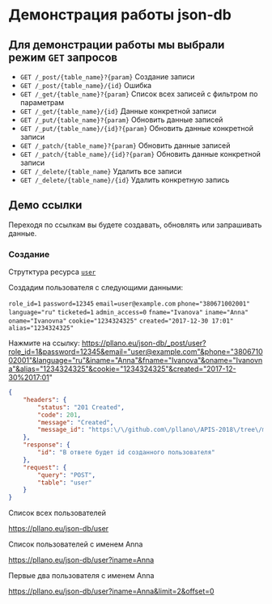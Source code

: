 # Демонстрация работы json-db

## Для демонстрации работы мы выбрали режим `GET` запросов
- `GET /_post/{table_name}?{param}` Создание записи
- `GET /_post/{table_name}/{id}` Ошибка
- `GET /_get/{table_name}?{param}` Список всех записей с фильтром по параметрам
- `GET /_get/{table_name}/{id}` Данные конкретной записи
- `GET /_put/{table_name}?{param}` Обновить данные записей
- `GET /_put/{table_name}/{id}?{param}` Обновить данные конкретной записи
- `GET /_patch/{table_name}?{param}` Обновить данные записей
- `GET /_patch/{table_name}/{id}?{param}` Обновить данные конкретной записи
- `GET /_delete/{table_name}` Удалить все записи
- `GET /_delete/{table_name}/{id}` Удалить конкретную запись

## Демо ссылки
Переходя по ссылкам вы будете создавать, обновлять  или запрашивать данные.

### Создание
Струтктура ресурса [`user`](https://github.com/pllano/db.json/blob/master/db/user.md)

Создадим пользователя с следующими данными:

`role_id=1` `password=12345` `email=user@example.com` `phone="380671002001"` `language="ru"` `ticketed=1` `admin_access=0` `fname="Ivanova"` `iname="Anna"` `oname="Ivanovna"` `cookie="1234324325"` `created="2017-12-30 17:01"` `alias="1234324325"`

Нажмите на ссылку: https://pllano.eu/json-db/_post/user?role_id=1&password=12345&email="user@example.com"&phone="380671002001"&language="ru"&iname="Anna"&fname="Ivanova"&oname="Ivanovna"&alias="1234324325"&cookie="1234324325"&created="2017-12-30%2017:01"

```json
{
    "headers": {
        "status": "201 Created",
        "code": 201,
        "message": "Created",
        "message_id": "https:\/\/github.com\/pllano\/APIS-2018\/tree\/master\/http-codes\/201.md"
    },
    "response": {
        "id": "В ответе будет id созданного пользователя"
    },
    "request": {
        "query": "POST",
        "table": "user"
    }
}
```

Список всех пользователей 

https://pllano.eu/json-db/user

Список пользователей с именем Anna 

https://pllano.eu/json-db/user?iname=Anna

Первые два пользователя с именем Anna 

https://pllano.eu/json-db/user?iname=Anna&limit=2&offset=0
